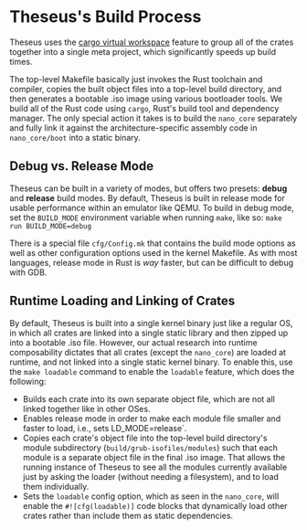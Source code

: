# Theseus's Build Process

Theseus uses the [cargo virtual workspace](https://doc.rust-lang.org/cargo/reference/fest.html#the-workspace-section) feature to group all of the crates together into a single meta project, which significantly speeds up build times.

The top-level Makefile basically just invokes the Rust toolchain and compiler, copies the built object files into a top-level build directory, and then generates a bootable .iso image using various bootloader tools.
We build all of the Rust code using `cargo`, Rust's build tool and dependency manager.
The only special action it takes is to build the `nano_core` separately and fully link it against the architecture-specific assembly code in `nano_core/boot` into a static binary.

## Debug vs. Release Mode

Theseus can be built in a variety of modes, but offers two presets: **debug** and **release** build modes.
By default, Theseus is built in release mode for usable performance within an emulator like QEMU.
To build in debug mode, set the `BUILD_MODE` environment variable when running `make`, like so:
`make run BUILD_MODE=debug`

There is a special file `cfg/Config.mk` that contains the build mode options as well as other configuration options used in the kernel Makefile.
As with most languages, release mode in Rust is *way* faster, but can be difficult to debug with GDB.

## Runtime Loading and Linking of Crates

By default, Theseus is built into a single kernel binary just like a regular OS, in which all crates are linked into a single static library and then zipped up into a bootable .iso file.
However, our actual research into runtime composability dictates that all crates (except the `nano_core`) are loaded at runtime, and not linked into a single static kernel binary.
To enable this, use the `make loadable` command to enable the `loadable` feature, which does the following:

* Builds each crate into its own separate object file, which are not all linked together like in other OSes.
* Enables release mode in order to make each module file smaller and faster to load, i.e., sets LD_MODE=release`.
* Copies each crate's object file into the top-level build directory's module subdirectory (`build/grub-isofiles/modules`) such that each module is a separate object file in the final .iso image.
  That allows the running instance of Theseus to see all the modules currently available just by asking the loader (without needing a filesystem), and to load them individually.
* Sets the `loadable` config option, which as seen in the `nano_core`, will enable the `#![cfg(loadable)]` code blocks that dynamically load other crates rather than include them as static dependencies.

